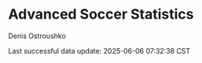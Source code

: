 # Advanced Soccer Statistics
Denis Ostroushko

<!-- gfm -->

Last successful data update: 2025-06-06 07:32:38 CST

